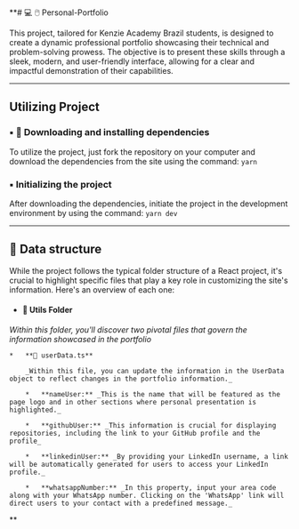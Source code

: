 \*\*# :computer: :computer_mouse: Personal-Portfolio

This project, tailored for Kenzie Academy Brazil students, is designed to create a dynamic professional portfolio showcasing their technical and problem-solving prowess. The objective is to present these skills through a sleek, modern, and user-friendly interface, allowing for a clear and impactful demonstration of their capabilities.

---

## Utilizing Project

### ▪️ :bug: Downloading and installing dependencies

To utilize the project, just fork the repository on your computer and download the dependencies from the site using the command: `yarn`

### ▪️ Initializing the project

After downloading the dependencies, initiate the project in the development environment by using the command: `yarn dev`

---

## :file_folder: Data structure

While the project follows the typical folder structure of a React project, it's crucial to highlight specific files that play a key role in customizing the site's information. Here's an overview of each one:

- #### :open_file_folder: Utils Folder

_Within this folder, you'll discover two pivotal files that govern the information showcased in the portfolio_

    *   **📄 userData.ts**

        _Within this file, you can update the information in the UserData object to reflect changes in the portfolio information._

        *   **nameUser:** _This is the name that will be featured as the page logo and in other sections where personal presentation is highlighted._

        *   **githubUser:** _This information is crucial for displaying repositories, including the link to your GitHub profile and the profile_

        *   **linkedinUser:** _By providing your LinkedIn username, a link will be automatically generated for users to access your LinkedIn profile._

        *   **whatsappNumber:** _In this property, input your area code along with your WhatsApp number. Clicking on the 'WhatsApp' link will direct users to your contact with a predefined message._

\*\*
